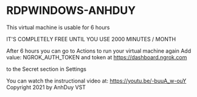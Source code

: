 # RDPWINDOWS-ANHDUY
This virtual machine is usable for 6 hours


IT'S COMPLETELY FREE UNTIL YOU USE 2000 MINUTES / MONTH


After 6 hours you can go to Actions to run your virtual machine again
Add value: NGROK_AUTH_TOKEN
and token at https://dashboard.ngrok.com 

to the Secret section in Settings


You can watch the instructional video at: https://youtu.be/-buuA_w-ouY
Copyright 2021 by AnhDuy VST
